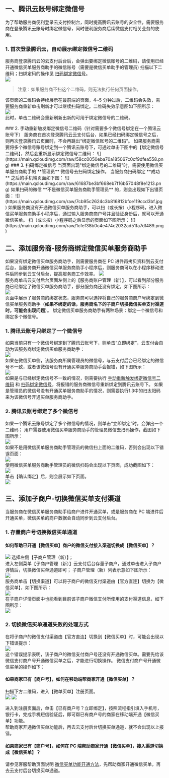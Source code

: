 ## 一、腾讯云账号绑定微信号
为了帮助服务商便利登录云支付控制台，同时提高腾讯云账号的安全性，需要服务商在登录腾讯云账号时绑定微信号，同时便利服务商后续微信支付相关业务的使用。
### 1. 首次登录腾讯云，自动展示绑定微信号二维码
服务商登录腾讯云的云支付后台后，会弹出要绑定微信账号的二维码，请使用已经开通微信买单服务商助手的微信账号（需要是微信买单助手的管理员) 扫描以下二维码；扫绑定码的操作见 [扫码绑定微信号](#扫码绑定微信号)。                         
![](https://main.qcloudimg.com/raw/02707e86ce0e5992799127aa12649483.jpg)                          

>注意：如果服务商不扫这个二维码，则无法执行任何页面操作。

该页面的二维码会持续展示在最前端的页面，4~5 分钟过后，二维码会失效，需要服务商重新单击刷新才可以继续扫码绑定。二维码失效示意图如下图所示：                    
![](https://main.qcloudimg.com/raw/db934fa87c6559eac759dc7c74d466ef.jpg)                         
此时，单击二维码会重新刷新出新的可用于绑定微信号的二维码。

<span id="手动重新触发绑定微信号二维码">
### 2. 手动重新触发绑定微信号二维码（针对需要多个微信号绑定在一个腾讯云账号下）
</span>
服务商在首次登录腾讯云云支付后台，如果已经扫码绑定微信号之后，则再次登录腾讯云页面时，不会再跳出“绑定微信账号的二维码”。
如果服务商需要将多个微信号账号绑定到一个腾讯云账号下，可通过单击下图中的【绑定微信号二维码】，然后会重新显示绑定微信号二维码：                      
![](https://main.qcloudimg.com/raw/58cc0050eba70a185067c0cf9dfea558.png)  

<span id="扫码绑定微信号">
### 3. 扫码绑定微信号
</span>
当页面出现"绑定微信号的二维码"时，需要使用微信买单服务商助手的 **管理员** 微信号去扫码绑定操作。
当服务商扫码绑定 **成功** 之后的手机端页面如下图：                 
![](https://main.qcloudimg.com/raw/61687be3bf668eb7f16b57048f8e1213.png)                       
如果扫码的微信 **不是微信买单服务商助手管理员** 的，则会出现如下出错页面：                          
![](https://main.qcloudimg.com/raw/7cb95c2624c3b816812bfce119ccd3bf.jpg)                       
如果服务商没有开通微信买单服务商助手，可以扫（或长按）小程序码，进入微信买单服务商助手小程序后，通过输入服务商商户号并且验证身份后，就可以开通微信买单。
扫（或长按）小程序码之后显示的页面如下图所示：                    
![](https://main.qcloudimg.com/raw/1cfef38b0c4e474c2032ad51fa7df489.png)                           

## 二、添加服务商-服务商绑定微信买单服务商助手     
如果没有绑定微信买单服务商助手，则需要服务商在 PC 进件再拷贝资料到云支付后台，当服务商开通微信买单服务商助手小程序后，则服务商可以在小程序移动进件后同步到云支付后台，提高服务商工作效率。
![](https://main.qcloudimg.com/raw/001b96134e4b600d34768f3e66e3a0f4.png)               
服务商单击云支付后台页面左侧上的【服务商账户管理（新）】，可以看到部分服务商已经绑定了微信买单服务商助手，部分服务商还没有绑定，如下图所示：                        
![](https://main.qcloudimg.com/raw/7ce6e51f0d5e537f621c7610ef366ebe.png)                              
页面中展示了服务商的绑定状态，服务商可以选择将自己的服务商商户号绑定到微信买单服务商助手（**如果不绑定的话，服务商名下的子商户切换微信买单支付渠道时，可能会出现问题**）。
绑定微信买单服务商助手有两种场景：绑定一个微信号和绑定多个微信号。
### 1. 腾讯云账号只绑定了一个微信号
如果当前只有一个微信号绑定到了腾讯云账号下，则单击“立即绑定”，云支付会自动为该服务商绑定微信买单服务商助手：              
![](https://main.qcloudimg.com/raw/e5f420dd3ccbad96b707da307d25b1b4.png)                       
如果在微信买单侧，该服务商所属管理员的微信号，与云支付后台已经绑定的微信号不一致，或者该微信号没有开通买单服务商助手会报错，如下图所示：                     
![](https://main.qcloudimg.com/raw/6737a6cc1a48fb45882c7986f0748111.png)                           
如果是与已经绑定微信号不一致的情况，则需要执行 [手动重新触发绑定微信号二维码](#手动重新触发绑定微信号二维码) 和 [扫码绑定微信号](#扫码绑定微信号)，将报错的服务商微信号重新绑定到腾讯云账号下。
如果是管理员的微信号没有开通买单服务商助手的情况，则需要执行1.3中的扫太阳码来为该微信号开通买单服务商助手。

### 2. 腾讯云账号绑定了多个微信号
如果一个腾讯云账号绑定了多个微信号的情况，则单击“立即绑定”时，会弹出一个二维码；
用户需要使用微信买单服务商助手的管理员微信去扫码操作，截图如下图所示：               
![](https://main.qcloudimg.com/raw/a61a5dc28f6fe3e97434468be6ee2189.jpg)                                           
如果不是用微信买单服务商助手管理员的微信扫上面的二维码，否则会出现以下错误页面：                     
![](https://main.qcloudimg.com/raw/333b2d87c91b1254fffbbb8601fe92b5.png)                                  
使用微信买单服务商助手管理员的微信扫码会出现以下页面，成功截图如下：                     
![](https://main.qcloudimg.com/raw/cd9d1c0392fd4a62e22de11f12988032.png)                                  
单击【确认绑定】后，则会展示如下页面。                      
![](https://main.qcloudimg.com/raw/24da7e61fc43bc4957249114ac014e10.png)                  

## 三、添加子商户-切换微信买单支付渠道
当服务商在微信买单服务商助手给商户进件开通买单，或是服务商在 PC 端进件后开通买单，微信买单的商户数据会自动同步到云支付后台。
### 1. 存量商户号切换微信买单通道
#### 如何帮助已开通【微信买单】商户的微信支付接入渠道切换成【微信买单】？                 
![](https://main.qcloudimg.com/raw/429633417e33fbb59292231624cec9c9.png)
选择左侧【子商户管理（新）】；                
进入左侧菜单【子商户管理（新）】云支付后台存量子商户，通过单击进入子商户详情后，切换微信买单通道即可；
子商户管理（新）列表示意如下图所示：                 
![](https://main.qcloudimg.com/raw/ace920dd0f0346a9a1ff5ea6a2dbee63.png)                          
服务商单击【切换渠道】可以将子商户的微信支付渠道由【官方直连】切换为【微信买单】，如下图所示：                
![](https://main.qcloudimg.com/raw/38b29e8f16c44133a1b8e17bc8b6f4c9.png)                
在子商户详情页面中也能看到目前该子商户微信支付所使用的支付渠道信息，如下图所示：                     
![](https://main.qcloudimg.com/raw/7dcf625b52f9d6a5b4952f72aacba915.png)                   

### 2. 切换微信买单通道失败的处理方式
在将子商户的微信支付渠道由【官方直连】切换到【微信买单】时，可能会出现以下错误提示：                  
![](https://main.qcloudimg.com/raw/ca31f8de660afbcab2dad6cc866253cb.png)                     
这个错误提示表明，该子商户的微信支付商户号还没有开通微信买单。需要先给该微信支付商户号开通微信买单之后，才能进行切换操作。
微信支付商户号开通微信买单的操作如下：                             
#### 如果商家已有【商户号】，如何在移动端帮商家开通【微信买单】？                   
扫描下方二维码，进入【微单买单】注册页面。                               
![](https://main.qcloudimg.com/raw/a5a3dd8891639d3b00566db3c51cea38.png) 
![](https://main.qcloudimg.com/raw/9f402a5e94cbed946770879d23f915dc.png)            
                         
进入到注册页面后，单击【已有商户号？立即绑定】，按照流程指引填入手机号，银行卡，完成手机短信验证后，即可帮已有商户号的商家在移动端开通【微信买单】功能。                   
帮助商家开通微信买单功能后，再去云支付后台切换买单通道，就不会出现以上报错。                    

#### 如果商家已有【商户号】，如何在 PC 端帮助商家开通【微信买单】，接入渠道切换成【微信买单】？                     
请参见客服帮助页面说明 [微信买单功能开通方法](http://kf.qq.com/faq/140225MveaUz160801AFvmyQ.html)，先帮助商家开通微信买单，再去云支付后台切换买单通道。
